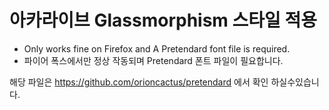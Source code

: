 # 아카라이브 Glassmorphism 스타일 적용
* Only works fine on Firefox and A Pretendard font file is required.
* 파이어 폭스에서만 정상 작동되며 Pretendard 폰트 파일이 필요합니다.

해당 파일은 https://github.com/orioncactus/pretendard 에서 확인 하실수있습니다.

